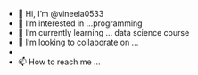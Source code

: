 - 👋 Hi, I’m @vineela0533
- 👀 I’m interested in ...programming
- 🌱 I’m currently learning ... data science course
- 💞️ I’m looking to collaborate on ...
-
- 📫 How to reach me ...

<!---
vineela0533/vineela0533 is a ✨ special ✨ repository because its `README.md` (this file) appears on your GitHub profile.
You can click the Preview link to take a look at your changes.
--->
